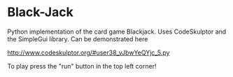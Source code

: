 Black-Jack
==========

Python implementation of the card game Blackjack. Uses CodeSkulptor and the SimpleGui library. Can be demonstrated here

http://www.codeskulptor.org/#user38_vJbwYeQYjc_5.py

To play press the "run" button in the top left corner!
